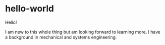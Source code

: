 # hello-world

Hello!

I am new to this whole thing but am looking forward to learning more. I have a background in mechanical and systems engineering. 
